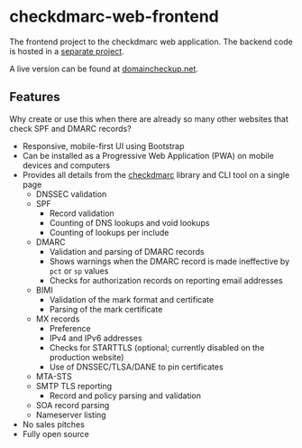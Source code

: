 # checkdmarc-web-frontend

The frontend project to the checkdmarc web application. The backend code is hosted in a [separate project](https://github.com/domainaware/checkdmarc-web-backend).

A live version can be found at [domaincheckup.net](https://domaincheckup.net).

## Features

Why create or use this when there are already so many other websites that check SPF and DMARC records?

- Responsive, mobile-first UI using Bootstrap
- Can be installed as a Progressive Web Application (PWA) on mobile devices and computers
- Provides all details from the [checkdmarc](https://domainaware.github.io/checkdmarc) library and CLI tool on a single page
  - DNSSEC validation
  - SPF
    - Record validation
    - Counting of DNS lookups and void lookups
    - Counting of lookups per include
  - DMARC
    - Validation and parsing of DMARC records
    - Shows warnings when the DMARC record is made ineffective by `pct` or `sp` values
    - Checks for authorization records on reporting email addresses
  - BIMI
    - Validation of the mark format and certificate
    - Parsing of the mark certificate
  - MX records
    - Preference
    - IPv4 and IPv6 addresses
    - Checks for STARTTLS (optional; currently disabled on the production website)
    - Use of DNSSEC/TLSA/DANE to pin certificates
  - MTA-STS
  - SMTP TLS reporting
    - Record and policy parsing and validation
  - SOA record parsing
  - Nameserver listing
- No sales pitches
- Fully open source
